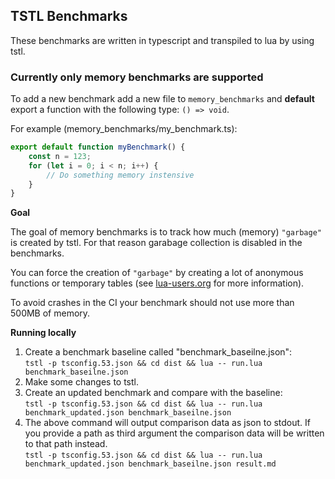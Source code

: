 ## TSTL Benchmarks

These benchmarks are written in typescript and transpiled to lua by using tstl.

### Currently only memory benchmarks are supported

To add a new benchmark add a new file to `memory_benchmarks`
and **default** export a function with the following type: `() => void`.

For example (memory_benchmarks/my_benchmark.ts):

```ts
export default function myBenchmark() {
    const n = 123;
    for (let i = 0; i < n; i++) {
        // Do something memory instensive
    }
}
```

**Goal**

The goal of memory benchmarks is to track how much (memory) `"garbage"` is created by tstl.
For that reason garabage collection is disabled in the benchmarks.

You can force the creation of `"garbage"` by creating a lot of anonymous functions or temporary tables (see [lua-users.org](http://lua-users.org/wiki/OptimisingGarbageCollection) for more information).

To avoid crashes in the CI your benchmark should not use more than 500MB of memory.

**Running locally**

1. Create a benchmark baseline called "benchmark_baseilne.json":  
   `tstl -p tsconfig.53.json && cd dist && lua -- run.lua benchmark_baseilne.json`
2. Make some changes to tstl.
3. Create an updated benchmark and compare with the baseline:  
   `tstl -p tsconfig.53.json && cd dist && lua -- run.lua benchmark_updated.json benchmark_baseilne.json`
4. The above command will output comparison data as json to stdout.
   If you provide a path as third argument the comparison data will be written to that path instead.  
   `tstl -p tsconfig.53.json && cd dist && lua -- run.lua benchmark_updated.json benchmark_baseilne.json result.md`
